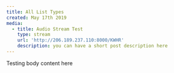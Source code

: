 ```yaml
---
title: All List Types
created: May 17th 2019
media:
  - title: Audio Stream Test
    type: stream
    url: 'http://206.189.237.110:8000/KWHR'
    description: you can have a short post description here
---
```


 Testing body content here
